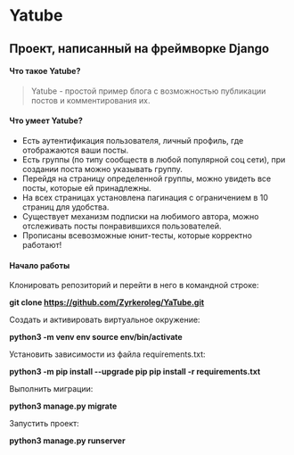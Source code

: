 
# Yatube

## Проект, написанный на фреймворке Django

#### Что такое Yatube?

> Yatube - простой пример блога с возможностью публикации постов и комментирования их.

#### Что умеет Yatube?

- Есть аутентификация пользователя, личный профиль, где отображаются ваши посты.
- Есть группы (по типу сообществ в любой популярной соц сети), при создании поста можно указывать группу.
- Перейдя на страницу определенной группы, можно увидеть все посты, которые ей принадлежны.
- На всех страницах установлена пагинация с ограничением в 10 страниц для удобства.
- Существует механизм подписки на любимого автора, можно отслеживать посты понравившихся пользователей.
- Прописаны всевозможные юнит-тесты, которые корректно работают!

#### Начало работы 
Клонировать репозиторий и перейти в него в командной строке:

**git clone https://github.com/Zyrkeroleg/YaTube.git**

Cоздать и активировать виртуальное окружение:

**python3 -m venv env
source env/bin/activate**

Установить зависимости из файла requirements.txt:

**python3 -m pip install --upgrade pip
pip install -r requirements.txt**

Выполнить миграции:

**python3 manage.py migrate**

Запустить проект:

**python3 manage.py runserver**
